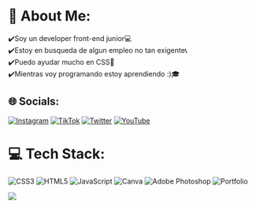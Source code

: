 # 💫 About Me:
✔️Soy un developer front-end junior💻<br>✔️Estoy en busqueda de algun empleo no tan exigente📞<br>✔️Puedo ayudar mucho en CSS🤝<br>✔️Mientras voy programando estoy aprendiendo :)🎓


## 🌐 Socials:
[![Instagram](https://img.shields.io/badge/Instagram-%23E4405F.svg?logo=Instagram&logoColor=white)](https://instagram.com/ttmachuu) [![TikTok](https://img.shields.io/badge/TikTok-%23000000.svg?logo=TikTok&logoColor=white)](https://tiktok.com/@l9.0005l) [![Twitter](https://img.shields.io/badge/Twitter-%231DA1F2.svg?logo=Twitter&logoColor=white)](https://twitter.com/thevirgoaccount) [![YouTube](https://img.shields.io/badge/YouTube-%23FF0000.svg?logo=YouTube&logoColor=white)](https://youtube.com/@@DokiLua) 

# 💻 Tech Stack:
![CSS3](https://img.shields.io/badge/css3-%231572B6.svg?style=for-the-badge&logo=css3&logoColor=white) ![HTML5](https://img.shields.io/badge/html5-%23E34F26.svg?style=for-the-badge&logo=html5&logoColor=white) ![JavaScript](https://img.shields.io/badge/javascript-%23323330.svg?style=for-the-badge&logo=javascript&logoColor=%23F7DF1E) ![Canva](https://img.shields.io/badge/Canva-%2300C4CC.svg?style=for-the-badge&logo=Canva&logoColor=white) ![Adobe Photoshop](https://img.shields.io/badge/adobephotoshop-%2331A8FF.svg?style=for-the-badge&logo=adobephotoshop&logoColor=white) ![Portfolio](https://img.shields.io/badge/Portfolio-%23000000.svg?style=for-the-badge&logo=firefox&logoColor=#FF7139)

[![](https://visitcount.itsvg.in/api?id=Doki-source&icon=0&color=0)](https://visitcount.itsvg.in)

<!-- Proudly created with GPRM ( https://gprm.itsvg.in ) -->
